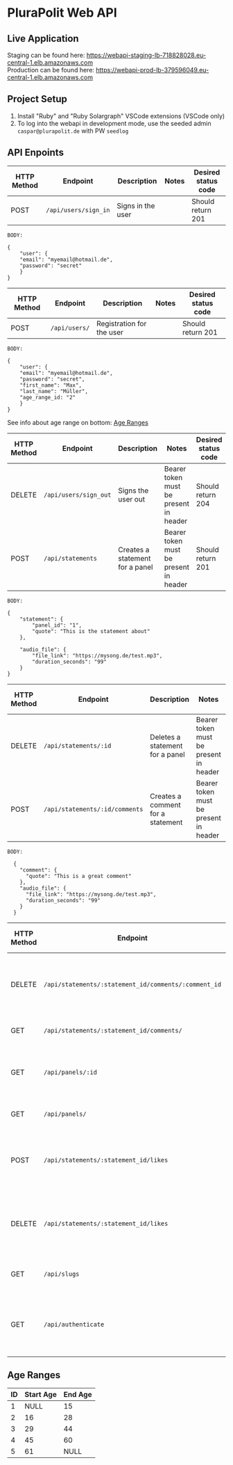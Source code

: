 # PluraPolit Web API

## Live Application

Staging can be found here: https://webapi-staging-lb-718828028.eu-central-1.elb.amazonaws.com </br>
Production can be found here: https://webapi-prod-lb-379596049.eu-central-1.elb.amazonaws.com

## Project Setup
1. Install "Ruby" and "Ruby Solargraph" VSCode extensions (VSCode only)
2. To log into the webapi in development mode, use the seeded admin `caspar@plurapolit.de` with PW `seedlog`

## API Enpoints

| HTTP Method | Endpoint  |  Description | Notes | Desired status code |
|---|---|---|---|---|
|POST| `/api/users/sign_in`  | Signs in the user  | | Should return 201 |
```
BODY:

{
    "user": {
	"email": "myemail@hotmail.de",
	"password": "secret"
    }
}
```

| HTTP Method | Endpoint  |  Description | Notes | Desired status code |
|---|---|---|---|---|
|POST| `/api/users/`  |  Registration for the user || Should return 201 |
```
BODY:

{
    "user": {
	"email": "myemail@hotmail.de",
	"password": "secret",
	"first_name": "Max",
	"last_name": "Müller",
	"age_range_id: "2"
    }
}
```
See info about age range on bottom: [Age Ranges](#age-ranges) </br>

| HTTP Method | Endpoint  |  Description | Notes | Desired status code |
|---|---|---|---|---|
|DELETE|`/api/users/sign_out`|Signs the user out| Bearer token must be present in header | Should return 204 |
|POST|`/api/statements`|Creates a statement for a panel| Bearer token must be present in header | Should return 201 |
```
BODY:

{
	"statement": {
		"panel_id": "1",
		"quote": "This is the statement about"
	},
	
	"audio_file": {
		"file_link": "https://mysong.de/test.mp3",
		"duration_seconds": "99"
	}
}
```
| HTTP Method | Endpoint  |  Description | Notes | Desired status code |
|---|---|---|---|---|
|DELETE|`/api/statements/:id`|Deletes a statement  for a panel| Bearer token must be present in header | Should return 204 |
|POST|`/api/statements/:id/comments`|Creates a comment for a statement| Bearer token must be present in header | Should return 201 |
```
BODY:

  {
    "comment": {
      "quote": "This is a great comment"
    },
    "audio_file": {
      "file_link": "https://mysong.de/test.mp3",
      "duration_seconds": "99"
    }
  }
```
| HTTP Method | Endpoint  |  Description | Notes | Desired status code |
|---|---|---|---|---|
|DELETE|`/api/statements/:statement_id/comments/:comment_id`|Deletes a comment for a statement| Bearer token must be present in header | Should return 204 |
|GET|`/api/statements/:statement_id/comments/`|Get all comments for a statement| | Should return 200 |
|GET|`/api/panels/:id`|Get a specific panel with all statements and # of comments and likes| | Should return 200 |
|GET|`/api/panels/`|Get all categories and panels| | Should return 200 |
|POST|`/api/statements/:statement_id/likes`|Likes a statement| Bearer token must be present in header | Should return 201 |
|DELETE|`/api/statements/:statement_id/likes`|Unlikes a statement| Bearer token must be present in header | Should return 204 |
|GET|`/api/slugs`|Get all slugs with corresponding panel id||Should return 200|
|GET|`/api/authenticate`|Check if token is still valid|Bearer token must be present in header|Should return 200|

## Age Ranges
| ID | Start Age  |  End Age |
|---|---|---|
|1|NULL|15|
|2|16|28|
|3|29|44|
|4|45|60|
|5|61|NULL|
